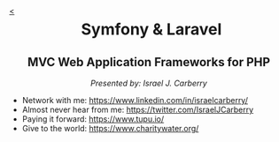 <div style="float: left;">

[<](./index-6.md)

</div>

<center>

Symfony & Laravel
=================

MVC Web Application Frameworks for PHP
---------------------------------------

_Presented by: Israel J. Carberry_

</center>

* Network with me: https://www.linkedin.com/in/israelcarberry/
* Almost never hear from me: https://twitter.com/IsraelJCarberry
* Paying it forward: https://www.tupu.io/
* Give to the world: https://www.charitywater.org/
